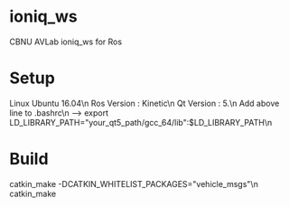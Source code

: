 # ioniq_ws
CBNU AVLab ioniq_ws for Ros

# Setup
Linux Ubuntu 16.04\n
Ros Version : Kinetic\n
Qt Version : 5.\n
Add above line to .bashrc\n
--> export LD_LIBRARY_PATH="your_qt5_path/gcc_64/lib":$LD_LIBRARY_PATH\n

# Build
catkin_make -DCATKIN_WHITELIST_PACKAGES="vehicle_msgs"\n
catkin_make
